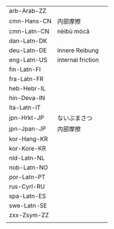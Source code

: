 | | | |
|-|-|-|
| arb-Arab-ZZ |  |  |
| cmn-Hans-CN | 内部摩擦 |  |
| cmn-Latn-CN | nèibù mócā |  |
| dan-Latn-DK |  |  |
| deu-Latn-DE | innere Reibung |  |
| eng-Latn-US | internal friction |  |
| fin-Latn-FI |  |  |
| fra-Latn-FR |  |  |
| heb-Hebr-IL |  |  |
| hin-Deva-IN |  |  |
| ita-Latn-IT |  |  |
| jpn-Hrkt-JP | ないぶまさつ |  |
| jpn-Jpan-JP | 内部摩擦 |  |
| kor-Hang-KR |  |  |
| kor-Kore-KR |  |  |
| nld-Latn-NL |  |  |
| nob-Latn-NO |  |  |
| por-Latn-PT |  |  |
| rus-Cyrl-RU |  |  |
| spa-Latn-ES |  |  |
| swe-Latn-SE |  |  |
| zxx-Zsym-ZZ |  |  |
|  |  |  |